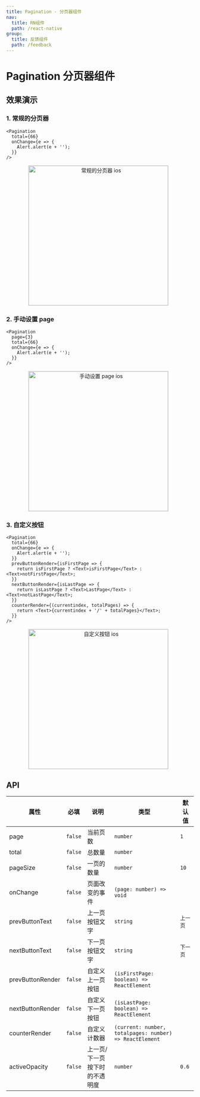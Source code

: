 ```yaml
---
title: Pagination - 分页器组件
nav:
  title: RN组件
  path: /react-native
group:
  title: 反馈组件
  path: /feedback
---
```


# Pagination 分页器组件

## 效果演示

### 1. 常规的分页器

```tsx | pure
<Pagination
  total={66}
  onChange={e => {
    Alert.alert(e + '');
  }}
/>
```

<center>
  <figure>
    <img
      alt="常规的分页器 ios"
      src="https://td-dev-public.oss-cn-hangzhou.aliyuncs.com/maoyes-app/1609321630003460726.gif"
      style="width: 375px; margin-right: 10px; border: 1px solid #ddd;"
    />
  </figure>
</center>

### 2. 手动设置 page

```tsx | pure
<Pagination
  page={3}
  total={66}
  onChange={e => {
    Alert.alert(e + '');
  }}
/>
```

<center>
  <figure>
    <img
      alt="手动设置 page ios"
      src="https://td-dev-public.oss-cn-hangzhou.aliyuncs.com/maoyes-app/1609321630007353263.gif"
      style="width: 375px; margin-right: 10px; border: 1px solid #ddd;"
    />
  </figure>
</center>

### 3. 自定义按钮

```tsx | pure
<Pagination
  total={66}
  onChange={e => {
    Alert.alert(e + '');
  }}
  prevButtonRender={isFirstPage => {
    return isFirstPage ? <Text>isFirstPage</Text> : <Text>notFirstPage</Text>;
  }}
  nextButtonRender={isLastPage => {
    return isLastPage ? <Text>LastPage</Text> : <Text>notLastPage</Text>;
  }}
  counterRender={(currentindex, totalPages) => {
    return <Text>{currentindex + '/' + totalPages}</Text>;
  }}
/>
```

<center>
  <figure>
    <img
      alt="自定义按钮 ios"
      src="https://td-dev-public.oss-cn-hangzhou.aliyuncs.com/maoyes-app/1609321630007184387.gif"
      style="width: 375px; margin-right: 10px; border: 1px solid #ddd;"
    />
  </figure>
</center>

## API

| 属性 | 必填 | 说明 | 类型 | 默认值 |
| --- | --- | --- | --- | --- |
| page | `false` | 当前页数 | `number` | `1` |
| total | `false` | 总数量 | `number` |  |
| pageSize | `false` | 一页的数量 | `number` | `10` |
| onChange | `false` | 页面改变的事件 | `(page: number) => void` |  |
| prevButtonText | `false` | 上一页按钮文字 | `string` | `上一页` |
| nextButtonText | `false` | 下一页按钮文字 | `string` | `下一页` |
| prevButtonRender | `false` | 自定义上一页按钮 | `(isFirstPage: boolean) => ReactElement` |  |
| nextButtonRender | `false` | 自定义下一页按钮 | `(isLastPage: boolean) => ReactElement` |  |
| counterRender | `false` | 自定义计数器 | `(current: number, totalpages: number) => ReactElement` |  |
| activeOpacity | `false` | 上一页/下一页按下时的不透明度 | `number` | `0.6` |
